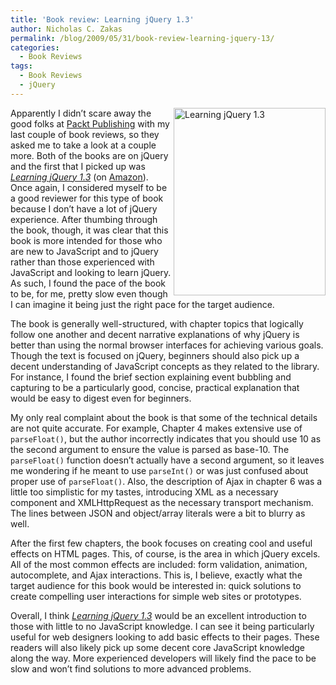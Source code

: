 ```yaml
---
title: 'Book review: Learning jQuery 1.3'
author: Nicholas C. Zakas
permalink: /blog/2009/05/31/book-review-learning-jquery-13/
categories:
  - Book Reviews
tags:
  - Book Reviews
  - jQuery
---
```

[<img src="/images/wp-content/uploads/2009/05/learningjquery-243x300.jpg" alt="Learning jQuery 1.3" width="243" height="300" align="right" />][1]Apparently I didn&#8217;t scare away the good folks at [Packt Publishing][2] with my last couple of book reviews, so they asked me to take a look at a couple more. Both of the books are on jQuery and the first that I picked up was <cite><a href="http://www.packtpub.com/learning-jquery-1.3/book">Learning jQuery 1.3</a></cite> (on [Amazon][1]). Once again, I considered myself to be a good reviewer for this type of book because I don&#8217;t have a lot of jQuery experience. After thumbing through the book, though, it was clear that this book is more intended for those who are new to JavaScript and to jQuery rather than those experienced with JavaScript and looking to learn jQuery. As such, I found the pace of the book to be, for me, pretty slow even though I can imagine it being just the right pace for the target audience.

The book is generally well-structured, with chapter topics that logically follow one another and decent narrative explanations of why jQuery is better than using the normal browser interfaces for achieving various goals. Though the text is focused on jQuery, beginners should also pick up a decent understanding of JavaScript concepts as they related to the library. For instance, I found the brief section explaining event bubbling and capturing to be a particularly good, concise, practical explanation that would be easy to digest even for beginners.

My only real complaint about the book is that some of the technical details are not quite accurate. For example, Chapter 4 makes extensive use of `parseFloat()`, but the author incorrectly indicates that you should use 10 as the second argument to ensure the value is parsed as base-10. The `parseFloat()` function doesn&#8217;t actually have a second argument, so it leaves me wondering if he meant to use `parseInt()` or was just confused about proper use of `parseFloat()`. Also, the description of Ajax in chapter 6 was a little too simplistic for my tastes, introducing XML as a necessary component and XMLHttpRequest as the necessary transport mechanism. The lines between JSON and object/array literals were a bit to blurry as well.

After the first few chapters, the book focuses on creating cool and useful effects on HTML pages. This, of course, is the area in which jQuery excels. All of the most common effects are included: form validation, animation, autocomplete, and Ajax interactions. This is, I believe, exactly what the target audience for this book would be interested in: quick solutions to create compelling user interactions for simple web sites or prototypes.

Overall, I think <cite><a href="http://www.amazon.com/gp/product/1847196705?ie=UTF8&tag=nczonline-20&linkCode=as2&camp=1789&creative=390957&creativeASIN=1847196705">Learning jQuery 1.3</a></cite> would be an excellent introduction to those with little to no JavaScript knowledge. I can see it being particularly useful for web designers looking to add basic effects to their pages. These readers will also likely pick up some decent core JavaScript knowledge along the way. More experienced developers will likely find the pace to be slow and won&#8217;t find solutions to more advanced problems.

 [1]: http://www.amazon.com/gp/product/1847196705?ie=UTF8&tag=nczonline-20&linkCode=as2&camp=1789&creative=390957&creativeASIN=1847196705
 [2]: http://www.packtpub.com
